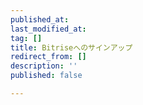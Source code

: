 ```yaml
---
published_at:
last_modified_at:
tag: []
title: Bitriseへのサインアップ
redirect_from: []
description: ''
published: false

---
```

